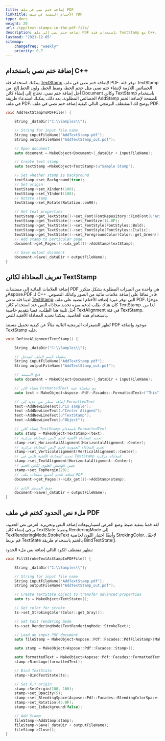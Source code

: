 ```yaml
---
title: إضافة ختم نصي في ملف PDF
linktitle: الأختام النصية في ملف PDF
type: docs
weight: 20
url: /cpp/text-stamps-in-the-pdf-file/
description: إضافة ختم نصي إلى ملف PDF باستخدام فئة TextStamp مع C++.
lastmod: "2021-12-05"
sitemap:
    changefreq: "weekly"
    priority: 0.7
---
```


## إضافة ختم نصي باستخدام C++

يمكنك استخدام فئة [TextStamp](https://reference.aspose.com/pdf/cpp/class/aspose.pdf.text_stamp) لإضافة ختم نصي في ملف PDF. توفر فئة TextStamp الخصائص اللازمة لإنشاء ختم نصي مثل حجم الخط، ونمط الخط، ولون الخط إلخ. من أجل إضافة ختم نصي، تحتاج إلى إنشاء كائن Document وكائن TextStamp باستخدام الخصائص المطلوبة. بعد ذلك، يمكنك استدعاء طريقة AddStamp للصفحة لإضافة الختم في ملف PDF. يوضح لك المقتطف البرمجي التالي كيفية إضافة ختم نصي في ملف PDF.

```cpp
void AddTextStampToPDFFile() {

    String _dataDir("C:\\Samples\\");

    // String for input file name
    String inputFileName("AddTextStamp.pdf");
    String outputFileName("AddTextStamp_out.pdf");

    // Open document
    auto document = MakeObject<Document>(_dataDir + inputFileName);

    // Create text stamp
    auto textStamp =MakeObject<TextStamp>(u"Sample Stamp");

    // Set whether stamp is background
    textStamp->set_Background(true);
    // Set origin
    textStamp->set_XIndent(100);
    textStamp->set_YIndent(100);
    // Rotate stamp
    textStamp->set_Rotate(Rotation::on90);

    // Set text properties
    textStamp->get_TextState()->set_Font(FontRepository::FindFont(u"Arial"));
    textStamp->get_TextState()->set_FontSize(14.0F);
    textStamp->get_TextState()->set_FontStyle(FontStyles::Bold);
    textStamp->get_TextState()->set_FontStyle(FontStyles::Italic);
    textStamp->get_TextState()->set_ForegroundColor(Color::get_Green());
    // Add stamp to particular page
    document->get_Pages()->idx_get(1)->AddStamp(textStamp);

    // Save output document
    document->Save(_dataDir + outputFileName);
}
```

## تعريف المحاذاة لكائن TextStamp

إضافة العلامات المائية إلى مستندات PDF هي واحدة من الميزات المطلوبة بشكل متكرر وAspose.PDF لـ C++ قادر تمامًا على إضافة علامات مائية من الصور وكذلك النصوص. لدينا فئة تدعى [TextStamp](https://reference.aspose.com/pdf/cpp/class/aspose.pdf.text_stamp) التي توفر ميزة إضافة الأختام النصية على ملف PDF. مؤخرًا كان هناك طلب لدعم ميزة تحديد محاذاة النص عند استخدام كائن TextStamp. لذا من أجل تلبية هذا الطلب، قمنا بتقديم خاصية TextAlignment في فئة TextStamp. باستخدام هذه الخاصية، يمكننا تحديد المحاذاة الأفقية للنص.

تُظهر الشيفرات البرمجية التالية مثالًا عن كيفية تحميل مستند PDF موجود وإضافة TextStamp عليه.

```cpp
void DefineAlignmentTextStamp() {

    String _dataDir("C:\\Samples\\");

    // سلسلة لأسم الملف المدخل
    String inputFileName("AddTextStamp.pdf");
    String outputFileName("AddTextStamp_out.pdf");

    // فتح المستند
    auto document = MakeObject<Document>(_dataDir + inputFileName);

    // إنشاء كائن FormattedText مع سلسلة عينة
    auto text = MakeObject<Aspose::Pdf::Facades::FormattedText>("This");

    // إضافة سطر نص جديد إلى FormattedText
    text->AddNewLineText(u"is sample");
    text->AddNewLineText(u"Center Aligned");
    text->AddNewLineText(u"TextStamp");
    text->AddNewLineText(u"Object");

    // إنشاء كائن TextStamp باستخدام FormattedText
    auto stamp = MakeObject<TextStamp>(text);
    // تحديد المحاذاة الأفقية لختم النص كمحاذاة مركزية
    stamp->set_HorizontalAlignment(HorizontalAlignment::Center);
    // تحديد المحاذاة العمودية لختم النص كمحاذاة مركزية
    stamp->set_VerticalAlignment(VerticalAlignment::Center);
    // تحديد المحاذاة الأفقية للنص في TextStamp كمحاذاة مركزية
    stamp->set_TextAlignment(HorizontalAlignment::Center);
    // تعيين الهامش العلوي لكائن الختم
    stamp->set_TopMargin(20);
    // إضافة الختم لجميع صفحات ملف PDF
    document->get_Pages()->idx_get(1)->AddStamp(stamp);

    // حفظ المستند الناتج
    document->Save(_dataDir + outputFileName);
}
```

## ملء نص الحدود كختم في ملف PDF

لقد قمنا بتنفيذ ضبط وضع العرض لسيناريوهات إضافة النص وتحريره. لعرض نص الحدود، يرجى إنشاء كائن TextState وضبط RenderingMode إلى TextRenderingMode.StrokeText وأيضًا اختيار اللون لخاصية StrokingColor. لاحقًا، قم بربط TextState بالختم باستخدام طريقة BindTextState().

يظهر مقتطف الكود التالي إضافة نص ملء الحدود:

```cpp
void FillStrokeTextAsStampInPDFFile() {

    String _dataDir("C:\\Samples\\");

    // String for input file name
    String inputFileName("AddTextStamp.pdf");
    String outputFileName("AddTextStamp_out.pdf");

    // Create TextState object to transfer advanced properties
    auto ts = MakeObject<TextState>();

    // Set color for stroke
    ts->set_StrokingColor(Color::get_Gray());

    // Set text rendering mode
    ts->set_RenderingMode(TextRenderingMode::StrokeText);

    // Load an input PDF document
    auto fileStamp = MakeObject<Aspose::Pdf::Facades::PdfFileStamp>(MakeObject<Document>(_dataDir + inputFileName));

    auto stamp = MakeObject<Aspose::Pdf::Facades::Stamp>();

    auto formattedText = MakeObject<Aspose::Pdf::Facades::FormattedText>(u"PAID IN FULL", Color::get_Gray(), Aspose::Pdf::Facades::EncodingType::Winansi, true, 78);
    stamp->BindLogo(formattedText);

    // Bind TextState
    stamp->BindTextState(ts);

    // Set X,Y origin
    stamp->SetOrigin(100, 100);
    stamp->set_Opacity(5);
    stamp->set_BlendingSpace(Aspose::Pdf::Facades::BlendingColorSpace::DeviceRGB);
    stamp->set_Rotation(45.0F);
    stamp->set_IsBackground(false);

    // Add Stamp
    fileStamp->AddStamp(stamp);
    fileStamp->Save(_dataDir + outputFileName);
    fileStamp->Close();
}
```